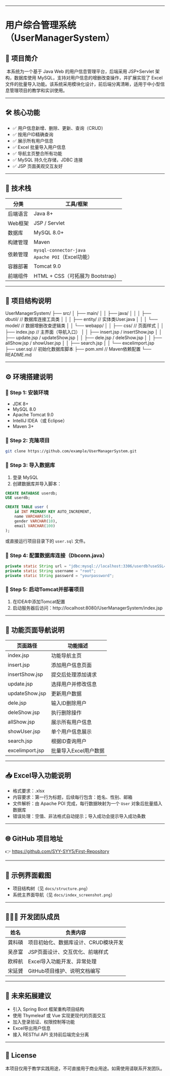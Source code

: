 ------

# 用户综合管理系统（UserManagerSystem）

## 📘 项目简介

​	本系统为一个基于 Java Web 的用户信息管理平台，后端采用 JSP+Servlet 架构，数据库使用 MySQL，支持对用户信息的增删改查操作，并扩展实现了 Excel 文件的批量导入功能。该系统采用模块化设计，前后端分离清晰，适用于中小型信息管理项目的教学和实训使用。

---

## 🛠️ 核心功能

- ✅ 用户信息新增、删除、更新、查询（CRUD）
- ✅ 按用户ID精确查询
- ✅ 展示所有用户信息
- ✅ Excel 批量导入用户信息
- ✅ 导航主页整合所有功能
- ✅ MySQL 持久化存储，JDBC 连接
- ✅ JSP 页面美观交互友好

---

## 🧱 技术栈

| 分类     | 工具/框架                                           |
| -------- | --------------------------------------------------- |
| 后端语言 | Java 8+                                             |
| Web框架  | JSP / Servlet                                       |
| 数据库   | MySQL 8.0+                                          |
| 构建管理 | Maven                                               |
| 依赖管理 | `mysql-connector-java`<br>`Apache POI`（Excel功能） |
| 容器部署 | Tomcat 9.0                                          |
| 前端组件 | HTML + CSS（可拓展为 Bootstrap）                    |

---

## 📂 项目结构说明

UserManagerSystem/
 ├── src/
 │   ├── main/
 │   │   ├── java/
 │   │   │   ├── dbutil/        // 数据库连接工具类
 │   │   │   ├── entity/        // 实体类User.java
 │   │   │   └── model/         // 数据增删改查逻辑类
 │   │   └── webapp/
 │   │       ├── css/           // 页面样式
 │   │       ├── index.jsp      // 主界面（导航入口）
 │   │       ├── insert.jsp / insertShow.jsp
 │   │       ├── update.jsp / updateShow.jsp
 │   │       ├── dele.jsp / deleShow.jsp
 │   │       ├── allShow.jsp / showUser.jsp
 │   │       ├── search.jsp
 │   │       └── excelimport.jsp
 ├── user.sql                   // 初始化数据库脚本
 ├── pom.xml                   // Maven依赖配置
 └── README.md

---

## ⚙️ 环境搭建说明

### 🔹 Step 1: 安装环境
- JDK 8+
- MySQL 8.0
- Apache Tomcat 9.0
- IntelliJ IDEA（或 Eclipse）
- Maven 3+

### 🔹 Step 2: 克隆项目

```bash
git clone https://github.com/example/UserManagerSystem.git
```

### 🔹 Step 3: 导入数据库

1. 登录 MySQL
2. 创建数据库并导入脚本：

```sql
CREATE DATABASE userdb;
USE userdb;

CREATE TABLE user (
    id INT PRIMARY KEY AUTO_INCREMENT,
    name VARCHAR(50),
    gender VARCHAR(10),
    email VARCHAR(100)
);
```

或直接运行项目目录下的 `user.sql` 文件。

### 🔹 Step 4: 配置数据库连接（Dbconn.java）

```java
private static String url = "jdbc:mysql://localhost:3306/userdb?useSSL=false&serverTimezone=UTC";
private static String username = "root";
private static String password = "yourpassword";
```

### 🔹 Step 5: 启动Tomcat并部署项目

1. 在IDEA中添加Tomcat配置
2. 启动服务器后访问：http://localhost:8080/UserManagerSystem/index.jsp

------

## 📌 功能页面导航说明

| 页面路径        | 功能描述              |
| --------------- | --------------------- |
| index.jsp       | 功能导航主页          |
| insert.jsp      | 添加用户信息页面      |
| insertShow.jsp  | 提交后处理添加请求    |
| update.jsp      | 选择用户并修改信息    |
| updateShow.jsp  | 更新用户数据          |
| dele.jsp        | 输入ID删除用户        |
| deleShow.jsp    | 执行删除操作          |
| allShow.jsp     | 展示所有用户信息      |
| showUser.jsp    | 单个用户信息展示      |
| search.jsp      | 根据ID查询用户        |
| excelimport.jsp | 批量导入Excel用户数据 |

------

## 📥 Excel导入功能说明

- 格式要求：.xlsx
- 内容要求：第一行为标题，后续每行包含：姓名、性别、邮箱
- 文件解析：由 Apache POI 完成，每行数据映射为一个 `User` 对象后批量插入数据库
- 错误处理：空值、非法格式自动提示；导入成功会提示导入成功条数

------

## 🌐 GitHub 项目地址

👉 https://github.com/SYY-SYY5/First-Repository

------

## 📸 示例界面截图

- 项目结构树（见 `docs/structure.png`）
- 系统主界面导航（见 `docs/index_screenshot.png`）

------

## 🧑‍🤝‍🧑 开发团队成员

| 姓名   | 负责内容                             |
| ------ | ------------------------------------ |
| 龚科碩 | 项目初始化、数据库设计、CRUD模块开发 |
| 吴彦富 | JSP页面设计、交互优化、前端样式      |
| 欧梓航 | Excel导入功能开发、异常处理          |
| 宋延贇 | GitHub项目维护、说明文档编写         |

------

## 🚀 未来拓展建议

- 引入 Spring Boot 框架重构项目结构
- 使用 Thymeleaf 或 Vue 实现更现代的页面交互
- 加入登录验证、权限控制等功能
- Excel导出用户信息
- 接入 RESTful API 支持前后端完全分离

------

## 📜 License

本项目仅用于教学实践用途，不可直接用于商业用途。如需使用请联系开发团队。